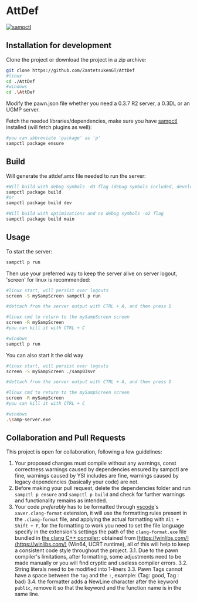 # AttDef

[![sampctl](https://img.shields.io/badge/sampctl-AttDef-2f2f2f.svg?style=for-the-badge)](https://github.com/ZantetsukenGT/AttDef)

<!--
* Follow [Semantic Versioning](https://semver.org/)
-->

## Installation for development

Clone the project or download the project in a zip archive:

```bash
git clone https://github.com/ZantetsukenGT/AttDef
#linux
cd ./AttDef
#windows
cd .\AttDef
```

Modify the pawn.json file whether you need a 0.3.7 R2 server, a 0.3DL or an UGMP server.

Fetch the needed libraries/dependencies, make sure you have [sampctl](https://github.com/Southclaws/sampctl) installed (will fetch plugins as well):

```bash
#you can abbreviate 'package' as 'p'
sampctl package ensure
```

## Build

Will generate the attdef.amx file needed to run the server:

```bash
#Will build with debug symbols -d3 flag (debug symbols included, development and for crashdetect to output useful info)
sampctl package build
#or
sampctl package build dev
```

```bash
#Will build with optimizations and no debug symbols -o2 flag
sampctl package build main
```

## Usage

To start the server:

```bash
sampctl p run
```

Then use your preferred way to keep the server alive on server logout, 'screen' for linux is recommended:

```bash
#linux start, will persist over logouts
screen -S mySampScreen sampctl p run

#dettach from the server output with CTRL + A, and then press D 

#linux cmd to return to the mySampScreen screen
screen -R mySampScreen
#you can kill it with CTRL + C

#windows
sampctl p run
```

You can also start it the old way

```bash
#linux start, will persist over logouts
screen -S mySampScreen ./samp03svr

#dettach from the server output with CTRL + A, and then press D 

#linux cmd to return to the mySampScreen screen
screen -R mySampScreen
#you can kill it with CTRL + C

#windows
.\samp-server.exe
```


## Collaboration and Pull Requests

This project is open for collaboration, following a few guidelines:

1. Your proposed changes must compile without any warnings, const correctness warnings caused by dependencies ensured by sampctl are fine, warnings caused by YSI includes are fine, warnings caused by legacy dependencies (basically your code) are not.
2. Before making your pull request, delete the dependencies folder and run `sampctl p ensure` and `sampctl p build` and check for further warnings and functionality remains as intended.
3. Your code *preferably* has to be formatted through [vscode](https://code.visualstudio.com/)'s `xaver.clang-format` extension, it will use the formatting rules present in the `.clang-format` file, and applying the actual formatting with `Alt + Shift + F`, for the formatting to work you need to set the file language specify in the extension's settings the path of the `clang-format.exe` file bundled in [the clang C++ compiler](https://github.com/brechtsanders/winlibs_mingw/releases/download/11.2.0-14.0.0-9.0.0-ucrt-r7/winlibs-x86_64-posix-seh-gcc-11.2.0-llvm-14.0.0-mingw-w64ucrt-9.0.0-r7.7z); obtained from [https://winlibs.com/](https://winlibs.com/) (Win64, UCRT runtime), all of this will help to keep a consistent code style throughout the project.
3.1. Due to the pawn compiler's limitations, after formatting, some adjustments need to be made manually or you will find cryptic and useless compiler errors.
3.2. String literals need to be modified into 1-liners
3.3. Pawn Tags cannot have a space between the `Tag` and the `:`, example: (Tag: good, Tag : bad)
3.4. the formatter adds a NewLine character after the keyword `public`, remove it so that the keyword and the function name is in the same line. 
